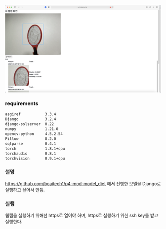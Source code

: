 ![image1.png](docs/image1.png)
### requirements
~~~
asgiref           3.3.4    
Django            3.2.4    
django-sslserver  0.22     
numpy             1.21.0   
opencv-python     4.5.2.54 
Pillow            8.2.0    
sqlparse          0.4.1    
torch             1.8.1+cpu
torchaudio        0.8.1    
torchvision       0.9.1+cpu
~~~

### 설명
https://github.com/bcaitech1/p4-mod-model_diet 에서 진행한 모델을 Django로 실행하고 싶어서 만듬.

### 실행
웹캠을 실행하기 위해선 https로 열어야 하며, https로 실행하기 위한 ssh key를 받고 실행한다.


